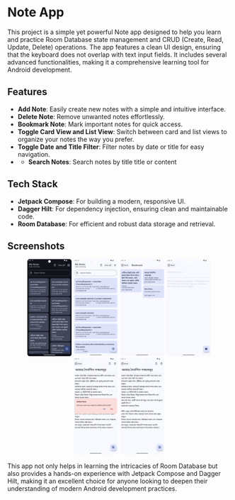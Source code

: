 
# Note App

This project is a simple yet powerful Note app designed to help you learn and practice Room Database state management and CRUD (Create, Read, Update, Delete) operations. The app features a clean UI design, ensuring that the keyboard does not overlap with text input fields. It includes several advanced functionalities, making it a comprehensive learning tool for Android development.

## Features

- **Add Note**: Easily create new notes with a simple and intuitive interface.
- **Delete Note**: Remove unwanted notes effortlessly.
- **Bookmark Note**: Mark important notes for quick access.
- **Toggle Card View and List View**: Switch between card and list views to organize your notes the way you prefer.
- **Toggle Date and Title Filter**: Filter notes by date or title for easy navigation.
- - **Search Notes**: Search notes by title title or content 

## Tech Stack

- **Jetpack Compose**: For building a modern, responsive UI.
- **Dagger Hilt**: For dependency injection, ensuring clean and maintainable code.
- **Room Database**: For efficient and robust data storage and retrieval.

## Screenshots

<p align="center">
    <img src="screenshot/CardViewNotes.png" width="20%"/>
    <img src="screenshot/ListView.png" width="20%"/>
    <img src="screenshot/Bookmark.png" width="20%"/>
    <img src="screenshot/AddNotes.png" width="20%"/>
    <img src="screenshot/NoteDelete.png" width="20%"/>
    <img src="screenshot/NoteDetails.png" width="20%"/>
</p>

This app not only helps in learning the intricacies of Room Database but also provides a hands-on experience with Jetpack Compose and Dagger Hilt, making it an excellent choice for anyone looking to deepen their understanding of modern Android development practices.
